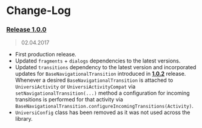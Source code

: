 Change-Log
===============

### [Release 1.0.0](https://github.com/universum-studios/android_universi/releases/tag/1.0.0) ###
> 02.04.2017

- First production release.
- Updated `fragments` + `dialogs` dependencies to the latest versions.
- Updated `transitions` dependency to the latest version and incorporated updates for `BaseNavigationalTransition`
  introduced in **[1.0.2](https://github.com/universum-studios/android_transitions/releases/tag/1.0.2)**
  release. Whenever a desired `BaseNavigationalTransition` is attached to `UniversiActivity` or
  `UniversiActivityCompat` via `setNavigationalTransition(...)` method a configuration for incoming
  transitions is performed for that activity via `BaseNavigationalTransition.configureIncomingTransitions(Activity)`.
- `UniversiConfig` class has been removed as it was not used across the library.